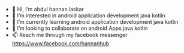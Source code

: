 - 👋 Hi, I’m abdul hannan laskar
- 👀 I’m interested in android application development java kotlin 
- 🌱 I’m currently learning android application development java  kotlin
- 💞️ I’m looking to collaborate on android Apps java kotlin
- 📫 Reach me through my facebook messenger https://www.facebook.com/hannanhub 

<!---
hannanhub/hannanhub is a ✨ special ✨ repository because its `README.md` (this file) appears on your GitHub profile.
You can click the Preview link to take a look at your changes.
--->

